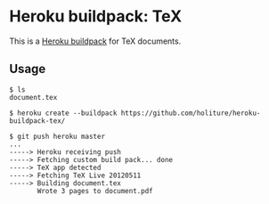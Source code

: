 Heroku buildpack: TeX
=====================

This is a [Heroku buildpack](http://devcenter.heroku.com/articles/buildpacks)
for TeX documents.

Usage
-----

    $ ls
    document.tex

    $ heroku create --buildpack https://github.com/holiture/heroku-buildpack-tex/

    $ git push heroku master
    ...
    -----> Heroku receiving push
    -----> Fetching custom build pack... done
    -----> TeX app detected
    -----> Fetching TeX Live 20120511
    -----> Building document.tex
           Wrote 3 pages to document.pdf

